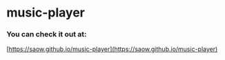 # music-player
### You can check it out at:
[https://saow.github.io/music-player](https://saow.github.io/music-player)
